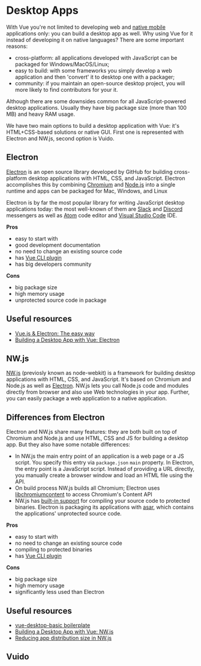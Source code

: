 # Desktop Apps

With Vue you're not limited to developing web and [native mobile](./mobile-apps.md) applications only: you can build a desktop app as well. Why using Vue for it instead of developing it on native languages? There are some important reasons:

- cross-platform: all applications developed with JavaScript can be packaged for Windows/MacOS/Linux;
- easy to build: with some frameworks you simply develop a web application and then 'convert' it to desktop one with a packager;
- community: if you maintain an open-source desktop project, you will more likely to find contributors for your it.

Although there are some downsides common for all JavaScript-powered desktop applications. Usually they have big package size (more than 100 MB) and heavy RAM usage.

We have two main options to build a desktop application with Vue: it's HTML+CSS-based solutions or native GUI. First one is represented with Electron and NW.js, second option is Vuido.

## Electron

[Electron](https://electronjs.org/) is an open source library developed by GitHub for building cross-platform desktop applications with HTML, CSS, and JavaScript. Electron accomplishes this by combining [Chromium](http://www.chromium.org/) and [Node.js](https://nodejs.org/en/) into a single runtime and apps can be packaged for Mac, Windows, and Linux

Electron is by far the most popular library for writing JavaScript desktop applications today: the most well-known of them are [Slack](https://slack.com/) and [Discord](https://discordapp.com/) messengers as well as [Atom](https://atom.io/) code editor and [Visual Studio Code](https://code.visualstudio.com/) IDE.

**Pros**

- easy to start with
- good development documentation
- no need to change an existing source code
- has [Vue CLI plugin](https://github.com/nklayman/vue-cli-plugin-electron-builder)
- has big developers community

**Cons**

- big package size
- high memory usage
- unprotected source code in package

## Useful resources

- [Vue.js & Electron: The easy way](https://medium.com/@mikeal/vue-js-electron-the-easy-way-adc3ca09234a)
- [Building a Desktop App with Vue: Electron](https://dev.to/vuevixens/building-a-desktop-app-with-vue-electron-3pl)

## NW.js

[NW.js](https://nwjs.io/) (previosly known as node-webkit) is a framework for building desktop applications with HTML, CSS, and JavaScript. It's based on Chromium and Node.js as well as [Electron](#electron). NW.js lets you call Node.js code and modules directly from browser and also use Web technologies in your app. Further, you can easily package a web application to a native application.

## Differences from Electron

Electron and NW.js share many features: they are both built on top of Chromium and Node.js and use HTML, CSS and JS for building a desktop app. But they also have some notable differences:

- In NW.js the main entry point of an application is a web page or a JS script. You specify this entry via `package.json` `main` property. In Electron, the entry point is a JavaScript script. Instead of providing a URL directly, you manually create a browser window and load an HTML file using the API.
- On build process NW.js builds all Chromium; Electron uses [libchromiumcontent](https://github.com/electron/libchromiumcontent) to access Chromium's Content API
- NW.js has [built-in support](http://docs.nwjs.io/en/latest/For%20Users/Advanced/Protect%20JavaScript%20Source%20Code/) for compiling your source code to protected binaries. Electron is packaging its applications with [asar](https://github.com/electron/asar), which contains the applications' unprotected source code.

**Pros**

- easy to start with
- no need to change an existing source code
- compiling to protected binaries
- has [Vue CLI plugin](https://github.com/NataliaTepluhina/vue-cli-plugin-nwjs)

**Cons**

- big package size
- high memory usage
- significantly less used than Electron

## Useful resources

- [vue-desktop-basic boilerplate](https://github.com/TheJaredWilcurt/vue-desktop-basic)
- [Building a Desktop App with Vue: NW.js](https://dev.to/vuevixens/building-a-desktop-app-with-vue-nwjs-1f9e)
- [Reducing app distribution size in NW.js](https://dev.to/thejaredwilcurt/reducing-app-distribution-size-in-nwjs-3d5f)

## Vuido
